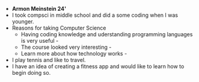- __Armon Meinstein 24'__
- I took compsci in middle school and did a some coding when I was younger.
- Reasons for taking Computer Science
   -  Having coding knowledge and uderstanding programming languages is very useful  -
   -  The course looked very interesting  -
   -  Learn more about how technology works  -
- I play tennis and like to travel.
- I have an idea of creating a fitness app and would like to learn how to begin doing so.
<!---
armonm24/armonm24 is a ✨ special ✨ repository because its `README.md` (this file) appears on your GitHub profile.
You can click the Preview link to take a look at your changes.
--->
